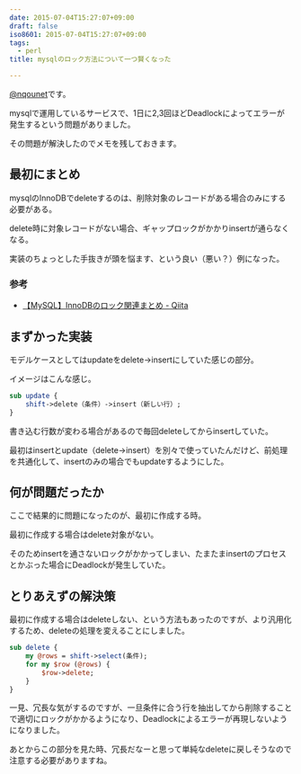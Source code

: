 ```yaml
---
date: 2015-07-04T15:27:07+09:00
draft: false
iso8601: 2015-07-04T15:27:07+09:00
tags:
  - perl
title: mysqlのロック方法について一つ賢くなった

---
```


<p><a href="https://twitter.com/nqounet">@nqounet</a>です。</p>

<p>mysqlで運用しているサービスで、1日に2,3回ほどDeadlockによってエラーが発生するという問題がありました。</p>

<p>その問題が解決したのでメモを残しておきます。</p>



<h2>最初にまとめ</h2>

<p>mysqlのInnoDBでdeleteするのは、削除対象のレコードがある場合のみにする必要がある。</p>

<p>delete時に対象レコードがない場合、ギャップロックがかかりinsertが通らなくなる。</p>

<p>実装のちょっとした手抜きが頭を悩ます、という良い（悪い？）例になった。</p>

<h3>参考</h3>

<ul>
<li><a href="https://qiita.com/mizzwithliam/items/31fb68217899bd0559e8">【MySQL】InnoDBのロック関連まとめ - Qiita</a></li>
</ul>

<h2>まずかった実装</h2>

<p>モデルケースとしてはupdateをdelete->insertにしていた感じの部分。</p>

<p>イメージはこんな感じ。</p>

```perl
sub update {
    shift->delete（条件）->insert（新しい行）;
}
```


<p>書き込む行数が変わる場合があるので毎回deleteしてからinsertしていた。</p>

<p>最初はinsertとupdate（delete->insert）を別々で使っていたんだけど、前処理を共通化して、insertのみの場合でもupdateするようにした。</p>

<h2>何が問題だったか</h2>

<p>ここで結果的に問題になったのが、最初に作成する時。</p>

<p>最初に作成する場合はdelete対象がない。</p>

<p>そのためinsertを通さないロックがかかってしまい、たまたまinsertのプロセスとかぶった場合にDeadlockが発生していた。</p>

<h2>とりあえずの解決策</h2>

<p>最初に作成する場合はdeleteしない、という方法もあったのですが、より汎用化するため、deleteの処理を変えることにしました。</p>

```perl
sub delete {
    my @rows = shift->select(条件);
    for my $row (@rows) {
        $row->delete;
    }
}
```


<p>一見、冗長な気がするのですが、一旦条件に合う行を抽出してから削除することで適切にロックがかかるようになり、Deadlockによるエラーが再現しないようになりました。</p>

<p>あとからこの部分を見た時、冗長だなーと思って単純なdeleteに戻しそうなので注意する必要がありますね。</p>
    	